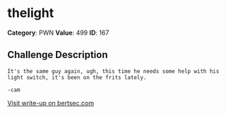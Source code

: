 # thelight
**Category**: PWN
**Value**: 499
**ID**: 167

## Challenge Description
```
It's the same guy again, ugh, this time he needs some help with his light switch, it's been on the frits lately.

-cam
```

[Visit write-up on bertsec.com](https://bertsec.com/thelight)
